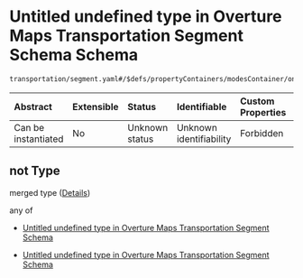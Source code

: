 # Untitled undefined type in Overture Maps Transportation Segment Schema Schema

```txt
transportation/segment.yaml#/$defs/propertyContainers/modesContainer/oneOf/0/not
```



| Abstract            | Extensible | Status         | Identifiable            | Custom Properties | Additional Properties | Access Restrictions | Defined In                                                                                                      |
| :------------------ | :--------- | :------------- | :---------------------- | :---------------- | :-------------------- | :------------------ | :-------------------------------------------------------------------------------------------------------------- |
| Can be instantiated | No         | Unknown status | Unknown identifiability | Forbidden         | Allowed               | none                | [segment.yaml\*](../../../../../../../tmp/jsonschema/schema/transportation/segment.yaml "open original schema") |

## not Type

merged type ([Details](segment-defs-propertycontainers-modescontainer-oneof-0-not.md))

any of

*   [Untitled undefined type in Overture Maps Transportation Segment Schema](segment-defs-propertycontainers-modescontainer-oneof-0-not-anyof-0.md "check type definition")

*   [Untitled undefined type in Overture Maps Transportation Segment Schema](segment-defs-propertycontainers-modescontainer-oneof-0-not-anyof-1.md "check type definition")

